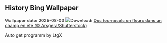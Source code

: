 ## History Bing Wallpaper
Wallpaper date: 2025-08-03
![](https://www.bing.com/th?id=OHR.HappySunflower_FR-FR0643817668_UHD.jpg&w=1000)Download: [Des tournesols en fleurs dans un champ en été (© Arsgera/Shutterstock)](https://www.bing.com/th?id=OHR.HappySunflower_FR-FR0643817668_UHD.jpg)

Auto get programm by LtgX
